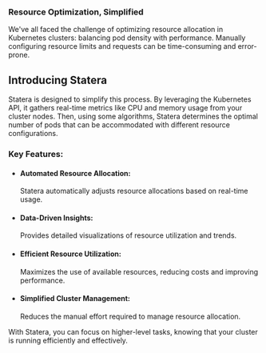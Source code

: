 ### Resource Optimization, Simplified
We've all faced the challenge of optimizing resource allocation in Kubernetes clusters: balancing pod density with performance. Manually configuring resource limits and requests can be time-consuming and error-prone.
## Introducing Statera
Statera is designed to simplify this process. By leveraging the Kubernetes API, it gathers real-time metrics like CPU and memory usage from your cluster nodes. Then, using some algorithms, Statera determines the optimal number of pods that can be accommodated with different resource configurations.
### Key Features:
* #### Automated Resource Allocation:
    Statera automatically adjusts resource allocations based on real-time usage.
* #### Data-Driven Insights:
    Provides detailed visualizations of resource utilization and trends.
* #### Efficient Resource Utilization:
    Maximizes the use of available resources, reducing costs and improving performance.
* #### Simplified Cluster Management:
    Reduces the manual effort required to manage resource allocation.

With Statera, you can focus on higher-level tasks, knowing that your cluster is running efficiently and effectively.
